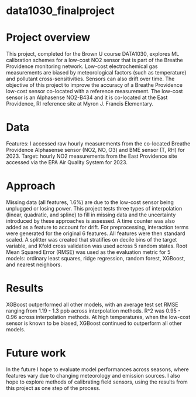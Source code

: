 # data1030_finalproject

# Project overview

This project, completed for the Brown U course DATA1030, explores ML calibration schemes for a low-cost NO2 sensor that is part of the Breathe Providence monitoring network. Low-cost electrochemical gas measurements are biased by meteorological factors (such as temperature) and pollutant cross-sensitivities. Sensors can also drift over time. The objective of this project to improve the accuracy of a Breathe Providence low-cost sensor co-located with a reference measurement. The low-cost sensor is an Alphasense NO2-B434 and it is co-located at the East Providence, RI reference site at Myron J. Francis Elementary. 

# Data

Features: I accessed raw hourly measurements from the co-located Breathe Providence Alphasense sensor (NO2, NO, O3) and BME sensor (T, RH) for 2023. Target: hourly NO2 measurements from the East Providence site accessed via the EPA Air Quality System for 2023. 

# Approach

Missing data (all features, 1.6%) are due to the low-cost sensor being unplugged or losing power. This project tests three types of interpolation (linear, quadratic, and spline) to fill in missing data and the uncertainty introduced by these approaches is assessed. A time counter was also added as a feature to account for drift. For preprocessing, interaction terms were generated for the original 6 features. All features were then standard scaled. A splitter was created that stratifies on decile bins of the target variable, and Kfold cross validation was used across 5 random states. Root Mean Squared Error (RMSE) was used as the evaluation metric for 5 models: ordinary least squares, ridge regression, random forest, XGBoost, and nearest neighbors. 

# Results
XGBoost outperformed all other models, with an average test set RMSE ranging from 1.19 - 1.3 ppb across interpolation methods. R^2 was 0.95 - 0.96 across interpolation methods. At high temperatures, when the low-cost sensor is known to be biased, XGBoost continued to outperform all other models. 

# Future work
In the future I hope to evaluate model performances across seasons, where features vary due to changing meteorology and emission sources. I also hope to explore methods of calibrating field sensors, using the results from this project as one step of the process.  





